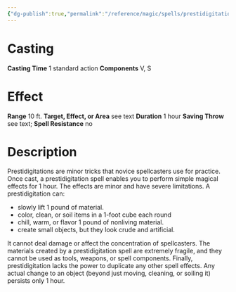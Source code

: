 ```yaml
---
{"dg-publish":true,"permalink":"/reference/magic/spells/prestidigitation/","dgHomeLink":true,"dgPassFrontmatter":false}
---
```



# Casting
**Casting Time** 1 standard action
**Components** V, S

# Effect
**Range** 10 ft.
**Target, Effect, or Area** see text 
**Duration** 1 hour
**Saving Throw** see text; **Spell Resistance** no

# Description
Prestidigitations are minor tricks that novice spellcasters use for practice. Once cast, a prestidigitation spell enables you to perform simple magical effects for 1 hour. The effects are minor and have severe limitations. A prestidigitation can:
- slowly lift 1 pound of material.
- color, clean, or soil items in a 1-foot cube each round
- chill, warm, or flavor 1 pound of nonliving material.
- create small objects, but they look crude and artificial.

It cannot deal damage or affect the concentration of spellcasters. The materials created by a prestidigitation spell are extremely fragile, and they cannot be used as tools, weapons, or spell components. Finally, prestidigitation lacks the power to duplicate any other spell effects. Any actual change to an object (beyond just moving, cleaning, or soiling it) persists only 1 hour.